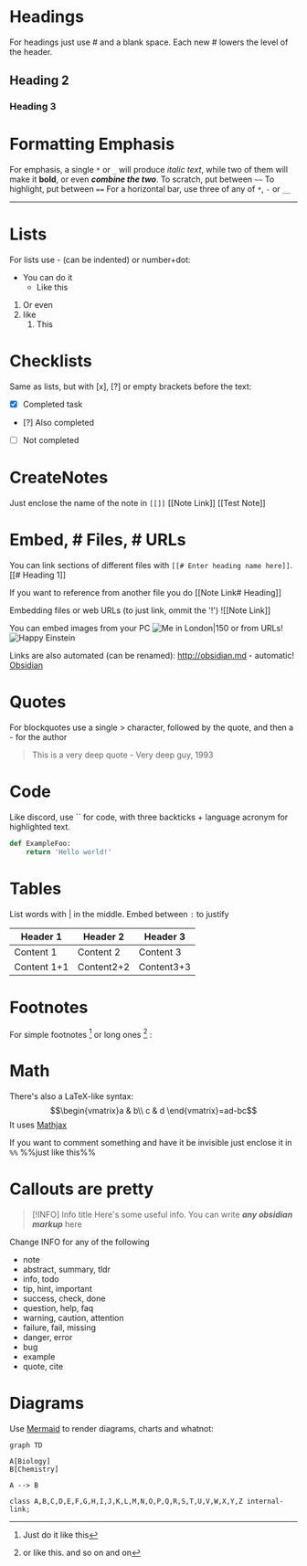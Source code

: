 # Headings
For headings just use # and a blank space. Each new # lowers the level of the header.
## Heading 2
### Heading 3
# Formatting Emphasis
For emphasis, a single `*` or `_` will produce *italic text*, while two of them will make it **bold**, or even _**combine the two**_.
To scratch, put between `~~`
To highlight, put between `==`
For a horizontal bar, use three of any of `*`, `-` or `__`
***
# Lists
For lists use - (can be indented) or number+dot:

- You can do it
	- Like this
1. Or even
2. like
	1. This

# Checklists

Same as lists, but with [x], [?] or empty brackets before the text:
- [x] Completed task
- [?] Also completed
- [ ] Not completed

# CreateNotes

Just enclose the name of the note in `[[]]`
[[Note Link]]
[[Test Note]]

# Embed, # Files, # URLs

You can link sections of different files with `[[# Enter heading name here]]`. 
[[# Heading 1]]

If you want to reference from another file you do 
[[Note Link# Heading]]

Embedding files or web URLs (to just link, ommit the '!')
![[Note Link]]

You can embed images from your PC
![Me in London|150](C:\Users\Portatil\Desktop\índice.jpg)
or from URLs!
![Happy Einstein](https://as01.epimg.net/epik/imagenes/2018/04/18/portada/1524036436_155793_1524039123_noticia_normal.jpg)

Links are also automated (can be renamed):
http://obsidian.md - automatic!
[Obsidian](http://obsidian.md)

# Quotes

For blockquotes use a single > character, followed by the quote, and then a \- for the author

> This is a very deep quote
> \- Very deep guy, 1993

# Code

Like discord, use \`\` for code, with three backticks + language acronym for highlighted text.

```py
def ExampleFoo:
	return 'Hello world!'
```

# Tables

List words with | in the middle. Embed between `:` to justify

Header 1 | Header 2 | Header 3
--|--|--
Content 1|Content 2|Content 3
Content 1+1|Content2+2|Content3+3

# Footnotes

For simple footnotes [^1] or long ones [^bignote] :

[^1]: Just do it like this

[^bignote]: or like this.
	and so on
	and on

# Math 
There's also a LaTeX-like syntax:
$$\begin{vmatrix}a & b\\
c & d
\end{vmatrix}=ad-bc$$
It uses [Mathjax](http://docs.mathjax.org/en/latest/basic/mathjax.html)

If you want to comment something and have it be invisible just enclose it in `%%` %%just like this%%

# Callouts are pretty
> [!INFO] Info title
> Here's some useful info. You can write **_any obsidian markup_** here

Change INFO for any of the following
-   note
-   abstract, summary, tldr
-   info, todo
-   tip, hint, important
-   success, check, done
-   question, help, faq
-   warning, caution, attention
-   failure, fail, missing
-   danger, error
-   bug
-   example
-   quote, cite

# Diagrams 

Use [Mermaid](https://mermaid-js.github.io/) to render diagrams, charts and whatnot:
```mermaid
graph TD

A[Biology]
B[Chemistry]

A --> B

class A,B,C,D,E,F,G,H,I,J,K,L,M,N,O,P,Q,R,S,T,U,V,W,X,Y,Z internal-link;
```
